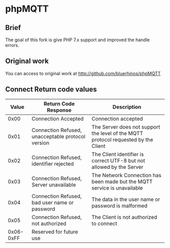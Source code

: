 # phpMQTT

## Brief

The goal of this fork is give PHP 7.x support and improved the handle errors.

## Original work

You can access to original work at http://github.com/bluerhinos/phpMQTT

## Connect Return code values

| Value     | Return Code Response                              | Description                                                                        |
|-----------|---------------------------------------------------|------------------------------------------------------------------------------------|
| 0x00      | Connection Accepted                               | Connection accepted                                                                |
| 0x01      | Connection Refused, unacceptable protocol version | The Server does not support the level of the MQTT protocol requested by the Client |
| 0x02      | Connection Refused, identifier rejected           | The Client identifier is correct UTF-8 but not allowed by the Server               |
| 0x03      | Connection Refused, Server unavailable            | The Network Connection has been made but the MQTT service is unavailable           |
| 0x04      | Connection Refused, bad user name or password     | The data in the user name or password is malformed                                 |
| 0x05      | Connection Refused, not authorized                | The Client is not authorized to connect                                            |
| 0x06-0xFF | Reserved for future use                           |                                                                                    |
